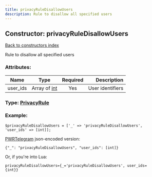 ```yaml
---
title: privacyRuleDisallowUsers
description: Rule to disallow all specified users
---
```

## Constructor: privacyRuleDisallowUsers  
[Back to constructors index](index.md)



Rule to disallow all specified users

### Attributes:

| Name     |    Type       | Required | Description |
|----------|:-------------:|:--------:|------------:|
|user\_ids|Array of [int](../constructors/int.md) | Yes|User identifiers|



### Type: [PrivacyRule](../types/PrivacyRule.md)


### Example:

```
$privacyRuleDisallowUsers = ['_' => 'privacyRuleDisallowUsers', 'user_ids' => [int]];
```  

[PWRTelegram](https://pwrtelegram.xyz) json-encoded version:

```
{"_": "privacyRuleDisallowUsers", "user_ids": [int]}
```


Or, if you're into Lua:  


```
privacyRuleDisallowUsers={_='privacyRuleDisallowUsers', user_ids={int}}

```


